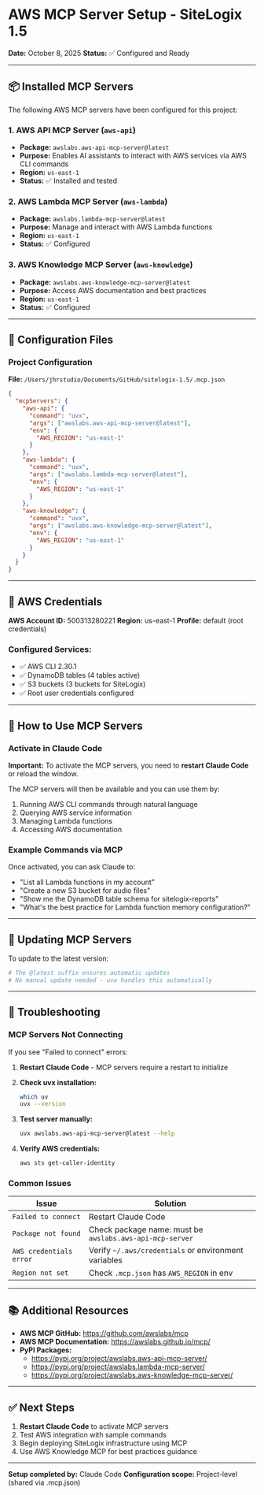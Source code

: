 # AWS MCP Server Setup - SiteLogix 1.5

**Date:** October 8, 2025
**Status:** ✅ Configured and Ready

---

## 📦 Installed MCP Servers

The following AWS MCP servers have been configured for this project:

### 1. **AWS API MCP Server** (`aws-api`)
- **Package:** `awslabs.aws-api-mcp-server@latest`
- **Purpose:** Enables AI assistants to interact with AWS services via AWS CLI commands
- **Region:** `us-east-1`
- **Status:** ✅ Installed and tested

### 2. **AWS Lambda MCP Server** (`aws-lambda`)
- **Package:** `awslabs.lambda-mcp-server@latest`
- **Purpose:** Manage and interact with AWS Lambda functions
- **Region:** `us-east-1`
- **Status:** ✅ Configured

### 3. **AWS Knowledge MCP Server** (`aws-knowledge`)
- **Package:** `awslabs.aws-knowledge-mcp-server@latest`
- **Purpose:** Access AWS documentation and best practices
- **Region:** `us-east-1`
- **Status:** ✅ Configured

---

## 📁 Configuration Files

### Project Configuration
**File:** `/Users/jhrstudio/Documents/GitHub/sitelogix-1.5/.mcp.json`

```json
{
  "mcpServers": {
    "aws-api": {
      "command": "uvx",
      "args": ["awslabs.aws-api-mcp-server@latest"],
      "env": {
        "AWS_REGION": "us-east-1"
      }
    },
    "aws-lambda": {
      "command": "uvx",
      "args": ["awslabs.lambda-mcp-server@latest"],
      "env": {
        "AWS_REGION": "us-east-1"
      }
    },
    "aws-knowledge": {
      "command": "uvx",
      "args": ["awslabs.aws-knowledge-mcp-server@latest"],
      "env": {
        "AWS_REGION": "us-east-1"
      }
    }
  }
}
```

---

## 🔧 AWS Credentials

**AWS Account ID:** 500313280221
**Region:** us-east-1
**Profile:** default (root credentials)

### Configured Services:
- ✅ AWS CLI 2.30.1
- ✅ DynamoDB tables (4 tables active)
- ✅ S3 buckets (3 buckets for SiteLogix)
- ✅ Root user credentials configured

---

## 🚀 How to Use MCP Servers

### Activate in Claude Code

**Important:** To activate the MCP servers, you need to **restart Claude Code** or reload the window.

The MCP servers will then be available and you can use them by:

1. Running AWS CLI commands through natural language
2. Querying AWS service information
3. Managing Lambda functions
4. Accessing AWS documentation

### Example Commands via MCP

Once activated, you can ask Claude to:
- "List all Lambda functions in my account"
- "Create a new S3 bucket for audio files"
- "Show me the DynamoDB table schema for sitelogix-reports"
- "What's the best practice for Lambda function memory configuration?"

---

## 🔄 Updating MCP Servers

To update to the latest version:

```bash
# The @latest suffix ensures automatic updates
# No manual update needed - uvx handles this automatically
```

---

## 🐛 Troubleshooting

### MCP Servers Not Connecting

If you see "Failed to connect" errors:

1. **Restart Claude Code** - MCP servers require a restart to initialize
2. **Check uvx installation:**
   ```bash
   which uv
   uvx --version
   ```

3. **Test server manually:**
   ```bash
   uvx awslabs.aws-api-mcp-server@latest --help
   ```

4. **Verify AWS credentials:**
   ```bash
   aws sts get-caller-identity
   ```

### Common Issues

| Issue | Solution |
|-------|----------|
| `Failed to connect` | Restart Claude Code |
| `Package not found` | Check package name: must be `awslabs.aws-api-mcp-server` |
| `AWS credentials error` | Verify `~/.aws/credentials` or environment variables |
| `Region not set` | Check `.mcp.json` has `AWS_REGION` in env |

---

## 📚 Additional Resources

- **AWS MCP GitHub:** https://github.com/awslabs/mcp
- **AWS MCP Documentation:** https://awslabs.github.io/mcp/
- **PyPI Packages:**
  - https://pypi.org/project/awslabs.aws-api-mcp-server/
  - https://pypi.org/project/awslabs.lambda-mcp-server/
  - https://pypi.org/project/awslabs.aws-knowledge-mcp-server/

---

## ✅ Next Steps

1. **Restart Claude Code** to activate MCP servers
2. Test AWS integration with sample commands
3. Begin deploying SiteLogix infrastructure using MCP
4. Use AWS Knowledge MCP for best practices guidance

---

**Setup completed by:** Claude Code
**Configuration scope:** Project-level (shared via .mcp.json)
